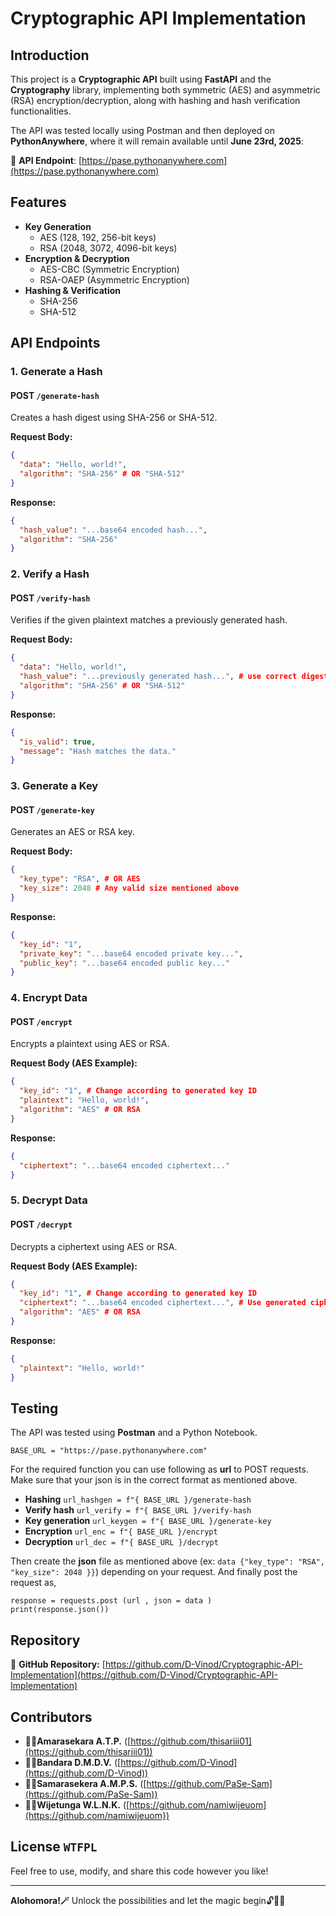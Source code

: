 # Cryptographic API Implementation

## Introduction
This project is a **Cryptographic API** built using **FastAPI** and the **Cryptography** library, implementing both symmetric (AES) and asymmetric (RSA) encryption/decryption, along with hashing and hash verification functionalities. 

The API was tested locally using Postman and then deployed on **PythonAnywhere**, where it will remain available until **June 23rd, 2025**:

🔗 **API Endpoint**: [https://pase.pythonanywhere.com](https://pase.pythonanywhere.com)

## Features
- **Key Generation**
  - AES (128, 192, 256-bit keys)
  - RSA (2048, 3072, 4096-bit keys)
- **Encryption & Decryption**
  - AES-CBC (Symmetric Encryption)
  - RSA-OAEP (Asymmetric Encryption)
- **Hashing & Verification**
  - SHA-256
  - SHA-512

## API Endpoints
### 1. Generate a Hash
#### **POST** `/generate-hash`
Creates a hash digest using SHA-256 or SHA-512.

**Request Body:**
```json
{
  "data": "Hello, world!",
  "algorithm": "SHA-256" # OR "SHA-512"
}
```
**Response:**
```json
{
  "hash_value": "...base64 encoded hash...",
  "algorithm": "SHA-256"
}
```

### 2. Verify a Hash
#### **POST** `/verify-hash`
Verifies if the given plaintext matches a previously generated hash.

**Request Body:**
```json
{
  "data": "Hello, world!",
  "hash_value": "...previously generated hash...", # use correct digest with the data
  "algorithm": "SHA-256" # OR "SHA-512"
}
```
**Response:**
```json
{
  "is_valid": true,
  "message": "Hash matches the data."
}
```
### 3. Generate a Key
#### **POST** `/generate-key`
Generates an AES or RSA key.

**Request Body:**
```json
{
  "key_type": "RSA", # OR AES
  "key_size": 2048 # Any valid size mentioned above
}
```
**Response:**
```json
{
  "key_id": "1",
  "private_key": "...base64 encoded private key...",
  "public_key": "...base64 encoded public key..."
}
```

### 4. Encrypt Data
#### **POST** `/encrypt`
Encrypts a plaintext using AES or RSA.

**Request Body (AES Example):**
```json
{
  "key_id": "1", # Change according to generated key ID
  "plaintext": "Hello, world!",
  "algorithm": "AES" # OR RSA
}
```
**Response:**
```json
{
  "ciphertext": "...base64 encoded ciphertext..."
}
```

### 5. Decrypt Data
#### **POST** `/decrypt`
Decrypts a ciphertext using AES or RSA.

**Request Body (AES Example):**
```json
{
  "key_id": "1", # Change according to generated key ID
  "ciphertext": "...base64 encoded ciphertext...", # Use generated ciphertext
  "algorithm": "AES" # OR RSA
}
```
**Response:**
```json
{
  "plaintext": "Hello, world!"
}
```

## Testing
The API was tested using **Postman** and a Python Notebook. 

```
BASE_URL = "https://pase.pythonanywhere.com"
```

For the required function you can use following as **url** to POST requests. Make sure that your json is in the correct format as mentioned above.
- **Hashing** `url_hashgen = f"{ BASE_URL }/generate-hash`
- **Verify hash** `url_verify = f"{ BASE_URL }/verify-hash`
- **Key generation** `url_keygen = f"{ BASE_URL }/generate-key`
- **Encryption** `url_enc = f"{ BASE_URL }/encrypt`
- **Decryption** `url_dec = f"{ BASE_URL }/decrypt`

Then create the **json** file as mentioned above (ex: `data {"key_type": "RSA", "key_size": 2048 }}`) depending on your request. And finally post the request as,

```
response = requests.post (url , json = data )
print(response.json())
```

## Repository
🔗 **GitHub Repository:** [https://github.com/D-Vinod/Cryptographic-API-Implementation](https://github.com/D-Vinod/Cryptographic-API-Implementation)

## Contributors
- 🧙‍♀️**Amarasekara A.T.P.** ([https://github.com/thisariii01](https://github.com/thisariii01))
- 🧙‍♂️**Bandara D.M.D.V.** ([https://github.com/D-Vinod](https://github.com/D-Vinod))
- 🧙‍♂️**Samarasekera A.M.P.S.** ([https://github.com/PaSe-Sam](https://github.com/PaSe-Sam))
- 🧙‍♂️**Wijetunga W.L.N.K.** ([https://github.com/namiwijeuom](https://github.com/namiwijeuom})

## License `WTFPL`

Feel free to use, modify, and share this code however you like!

---

**Alohomora!🪄** Unlock the possibilities and let the magic begin🔓🔮✨
